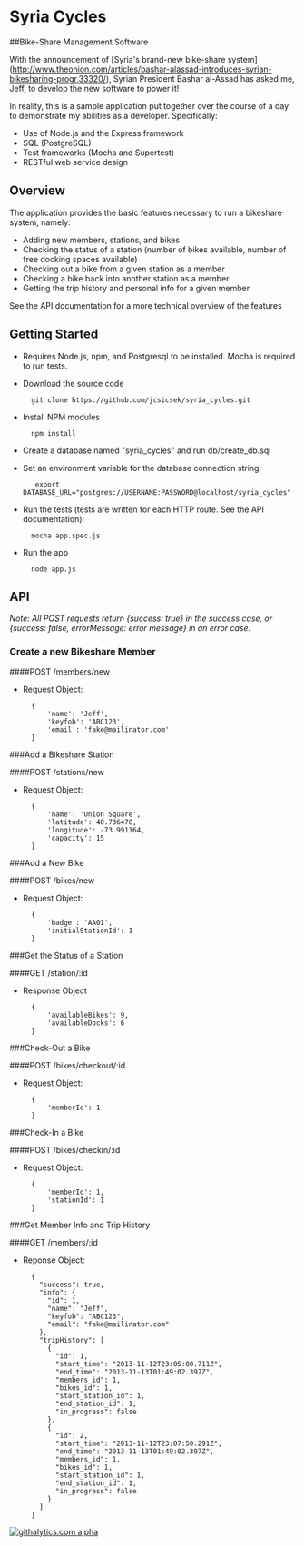 # Syria Cycles

##Bike-Share Management Software

With the announcement of [Syria's brand-new bike-share system] (http://www.theonion.com/articles/bashar-alassad-introduces-syrian-bikesharing-progr,33320/), Syrian President Bashar al-Assad has asked me, Jeff, to develop the new software to power it!
    
In reality, this is a sample application put together over the course of a day to demonstrate my abilities as a developer.  Specifically:

- Use of Node.js and the Express framework
- SQL (PostgreSQL)
- Test frameworks (Mocha and Supertest)
- RESTful web service design

## Overview

The application provides the basic features necessary to run a bikeshare system, namely:

- Adding new members, stations, and bikes
- Checking the status of a station (number of bikes available, number of free docking spaces available)
- Checking out a bike from a given station as a member
- Checking a bike back into another station as a member
- Getting the trip history and personal info for a given member

See the API documentation for a more technical overview of the features

## Getting Started
- Requires Node.js, npm, and Postgresql to be installed.  Mocha is required to run tests.
- Download the source code

        git clone https://github.com/jcsicsek/syria_cycles.git

- Install NPM modules

        npm install

- Create a database named "syria\_cycles" and run db/create_db.sql

- Set an environment variable for the database connection string:

         export DATABASE_URL="postgres://USERNAME:PASSWORD@localhost/syria_cycles"

- Run the tests (tests are written for each HTTP route.  See the API documentation):

        mocha app.spec.js

- Run the app

        node app.js

## API
*Note:  All POST requests return {success: true} in the success case, or {success: false, errorMessage: error message} in an error case.*

### Create a new Bikeshare Member

####POST /members/new

- Request Object:

        {
            'name': 'Jeff',
            'keyfob': 'ABC123',
            'email': 'fake@mailinator.com'
        }

###Add a Bikeshare Station

####POST /stations/new

- Request Object:

        {
            'name': 'Union Square',
            'latitude': 40.736478,
            'longitude': -73.991164,
            'capacity': 15
        }

###Add a New Bike

####POST /bikes/new

- Request Object:

        {
            'badge': 'AA01',
            'initialStationId': 1
        }

###Get the Status of a Station

####GET /station/:id

- Response Object

        {
            'availableBikes': 9,
            'availableDocks': 6
        }

###Check-Out a Bike

####POST /bikes/checkout/:id

- Request Object:

        {
            'memberId': 1
        }

###Check-In a Bike

####POST /bikes/checkin/:id

- Request Object:

        {
            'memberId': 1,
            'stationId': 1
        }

###Get Member Info and Trip History

####GET /members/:id

- Reponse Object:

        {
          "success": true,
          "info": {
            "id": 1,
            "name": "Jeff",
            "keyfob": "ABC123",
            "email": "fake@mailinator.com"
          },
          "tripHistory": [
            {
              "id": 1,
              "start_time": "2013-11-12T23:05:00.711Z",
              "end_time": "2013-11-13T01:49:02.397Z",
              "members_id": 1,
              "bikes_id": 1,
              "start_station_id": 1,
              "end_station_id": 1,
              "in_progress": false
            },
            {
              "id": 2,
              "start_time": "2013-11-12T23:07:50.291Z",
              "end_time": "2013-11-13T01:49:02.397Z",
              "members_id": 1,
              "bikes_id": 1,
              "start_station_id": 1,
              "end_station_id": 1,
              "in_progress": false
            }
          ]
        }

[![githalytics.com alpha](https://cruel-carlota.pagodabox.com/5a9236d5b42d1bb8a8aa5b33bcc0f2a2 "githalytics.com")](http://githalytics.com/jcsicsek/syria_cycles)